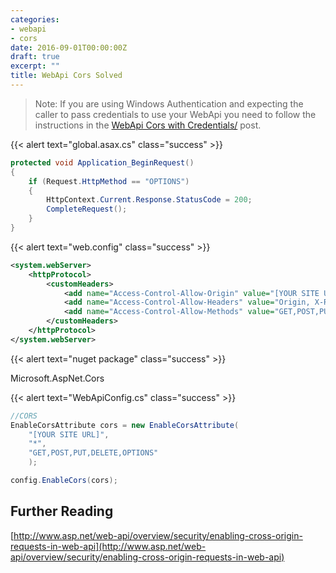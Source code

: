 ```yaml
---
categories:
- webapi
- cors
date: 2016-09-01T00:00:00Z
draft: true
excerpt: ""
title: WebApi Cors Solved
---
```


>Note: If you are using Windows Authentication and expecting the caller to pass credentials to use your WebApi you need to follow the instructions in the [WebApi Cors with Credentials/](../webapi-cors-with-credentials/) post.

{{< alert text="global.asax.cs" class="success" >}}

```c#
protected void Application_BeginRequest()
{
    if (Request.HttpMethod == "OPTIONS")
    {
        HttpContext.Current.Response.StatusCode = 200;
        CompleteRequest();
    }
}
```

{{< alert text="web.config" class="success" >}}

```xml
<system.webServer>
    <httpProtocol>
        <customHeaders>
            <add name="Access-Control-Allow-Origin" value="[YOUR SITE URL]" />
            <add name="Access-Control-Allow-Headers" value="Origin, X-Requested-With, Content-Type, Accept, X-Token" />
            <add name="Access-Control-Allow-Methods" value="GET,POST,PUT,DELETE" />
        </customHeaders>
    </httpProtocol>
</system.webServer>
```

{{< alert text="nuget package" class="success" >}}

Microsoft.AspNet.Cors

{{< alert text="WebApiConfig.cs" class="success" >}}

```c#
//CORS
EnableCorsAttribute cors = new EnableCorsAttribute(
    "[YOUR SITE URL]",
    "*",
    "GET,POST,PUT,DELETE,OPTIONS"
    );

config.EnableCors(cors);
```

## Further Reading

[http://www.asp.net/web-api/overview/security/enabling-cross-origin-requests-in-web-api](http://www.asp.net/web-api/overview/security/enabling-cross-origin-requests-in-web-api)
